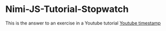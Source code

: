 # Nimi-JS-Tutorial-Stopwatch
This is the answer to an exercise in a Youtube tutorial
[Youtube timestamp](https://youtu.be/PFmuCDHHpwk?t=3457)
